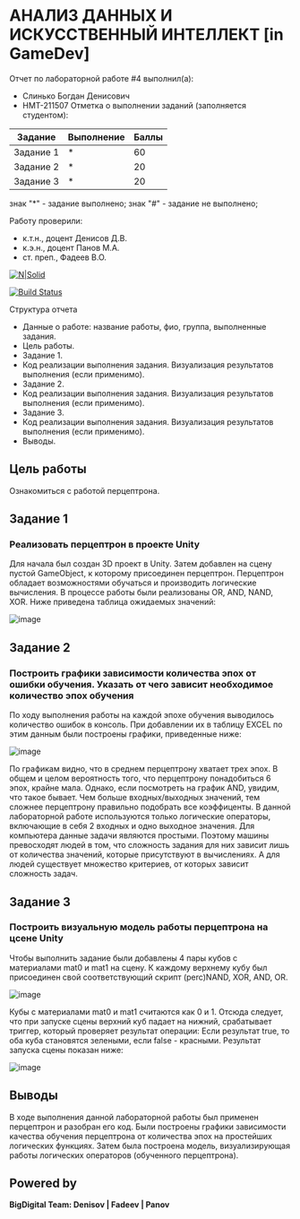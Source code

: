 # АНАЛИЗ ДАННЫХ И ИСКУССТВЕННЫЙ ИНТЕЛЛЕКТ [in GameDev]
Отчет по лабораторной работе #4 выполнил(а):
- Слинько Богдан Денисович
- НМТ-211507
Отметка о выполнении заданий (заполняется студентом):

| Задание | Выполнение | Баллы |
| ------ | ------ | ------ |
| Задание 1 | * | 60 |
| Задание 2 | * | 20 |
| Задание 3 | * | 20 |

знак "*" - задание выполнено; знак "#" - задание не выполнено;

Работу проверили:
- к.т.н., доцент Денисов Д.В.
- к.э.н., доцент Панов М.А.
- ст. преп., Фадеев В.О.

[![N|Solid](https://cldup.com/dTxpPi9lDf.thumb.png)](https://nodesource.com/products/nsolid)

[![Build Status](https://travis-ci.org/joemccann/dillinger.svg?branch=master)](https://travis-ci.org/joemccann/dillinger)

Структура отчета

- Данные о работе: название работы, фио, группа, выполненные задания.
- Цель работы.
- Задание 1.
- Код реализации выполнения задания. Визуализация результатов выполнения (если применимо).
- Задание 2.
- Код реализации выполнения задания. Визуализация результатов выполнения (если применимо).
- Задание 3.
- Код реализации выполнения задания. Визуализация результатов выполнения (если применимо).
- Выводы.

## Цель работы
Ознакомиться с работой перцептрона.

## Задание 1
### Реализовать перцептрон в проекте Unity
Для начала был создан 3D проект в Unity. Затем добавлен на сцену пустой GameObject, к которому присоединен перцептрон. Перцептрон обладает возможностями обучаться и производить логические вычисления. В процессе работы были реализованы OR, AND, NAND, XOR. Ниже приведена таблица ожидаемых значений:

![image](https://user-images.githubusercontent.com/114569910/204534773-7d2ee108-b41e-436e-ba0c-961d71d0fe57.png)

## Задание 2
### Построить графики зависимости количества эпох от ошибки обучения. Указать от чего зависит необходимое количество эпох обучения
По ходу выполнения работы на каждой эпохе обучения выводилось количество ошибок в консоль. При добавлении их в таблицу EXCEL по этим данным были построены графики, приведенные ниже:

![image](https://user-images.githubusercontent.com/114569910/204535880-14184a58-9118-440b-955b-a3cf3560283d.png)

По графикам видно, что в среднем перцептрону хватает трех эпох. В общем и целом вероятность того, что перцептрону понадобиться 6 эпох, крайне мала. Однако, если посмотреть на график AND, увидим, что такое бывает. Чем больше входных/выходных значений, тем сложнее перцептрону правильно подобрать все коэффиценты. В данной лабораторной работе используются только логические операторы, включающие в себя 2 входных и одно выходное значения. Для компьютера данные задачи являются простыми. Поэтому машины превосходят людей в том, что сложность задания для них зависит лишь от количества значений, которые присутствуют в вычислениях. А для людей существует множество критериев, от которых зависит сложность задач.
## Задание 3
### Построить визуальную модель работы перцептрона на цсене Unity
Чтобы выполнить задание были добавлены 4 пары кубов с материалами mat0 и mat1 на сцену. К каждому верхнему кубу был присоединен свой соответствующий скрипт (perc)NAND, XOR, AND, OR.

![image](https://user-images.githubusercontent.com/114569910/204539818-976e3299-31c8-4362-a843-44a0b2d271c8.png)

Кубы с материалами mat0 и mat1 считаются как 0 и 1. Отсюда следует, что при запуске сцены верхний куб падает на нижний, срабатывает триггер, который проверяет результат операции: Если результат true, то оба куба становятся зелеными, если false - красными. Результат запуска сцены показан ниже:

![image](https://user-images.githubusercontent.com/114569910/204540084-5b7600a6-e752-4d0e-91f4-27cbf10bc801.png)

## Выводы
В ходе выполнения данной лабораторной работы был применен перцептрон и разобран его код. Были построены графики зависимости качества обучения перцептрона от количества эпох на простейших логических функциях. Затем была построена модель, визуализирующая работы логических операторов (обученного перцептрона).

## Powered by

**BigDigital Team: Denisov | Fadeev | Panov**
